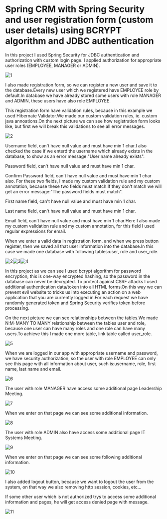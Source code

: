 # Spring CRM with Spring Security and user registration form (custom user details) using BCRYPT algorithm and JDBC authentication

In this project I used Spring Security for JDBC authentication and authorization with custom login page.
I applied authorization for appropriate user roles (EMPLOYEE, MANAGER or ADMIN).

![1](https://user-images.githubusercontent.com/61464267/133894398-2ad95442-8f03-4ef2-a26e-7156fa538c54.PNG)

I also made registration form, so we can register a new user and save it to the database.Every new user which we registered have EMPLOYEE role by default.In database we have already stored some users with role MANAGER and ADMIN, these users have also role EMPLOYEE.

This registration form have validation rules, because in this example we used Hibernate Validator.We made our custom validation rules, ie. custom java annoations.On the next picture we can see how registration form looks like, but first we will break this validations to see all error messages.

![2](https://user-images.githubusercontent.com/61464267/133895376-e52b2dea-e073-4ade-8ff0-8b8ae8d87bca.PNG)

Username field, can't have null value and must have min 1 char.I also checked the case if we enterd the username which already exists in the database, to show as an error message:"User name already exists".

Password field, can't have null value and must have min 1 char.

Confirm Password field, can't have null value and must have min 1 char also.
For these two fields, I made my custom validation rule and my custom annotation, because these two fields must match.If they don't match we will get an error message:"The password fields must match".

First name field, can't have null value and must have min 1 char.

Last name field, can't have null value and must have min 1 char.

Email field, can't have null value and must have min 1 char.Here I also made my custom validation rule and my custom annotation, for this field I used regular expressions for email.

When we enter a valid data in registration form, and when we press button register, then we saved all that user information into the database.In this case we made one database with following tables:user, role and user_role.

![2](https://user-images.githubusercontent.com/61464267/133896298-41d9d68a-8361-4182-8687-e73bc9dee8bd.PNG)![3](https://user-images.githubusercontent.com/61464267/133896310-a2e52a6b-580c-4d88-bde7-434e75ed8993.PNG)![4](https://user-images.githubusercontent.com/61464267/133896322-9ff1d7b6-9466-4768-a046-d2166f5e087f.PNG)

In this project as we can see I used bcrypt algorithm for password encryption, this is one-way encrypted hashing, so the password in the database can never be decrypted. To protect against CSRF attacks I used additional authentication data/token into all HTML forms.On this way we can prevent evil website to tricks us into executing an action on a web application that you are currently logged in.For each request we have randomly generated token and Spring Security verifies token before processing.

On the next picture we can see relationships between the tables.We made N:M-MANY TO MANY relationship between the tables user and role, because one user can have many roles and one role can have many users.To achieve this I made one more table, link table called user_role.

![5](https://user-images.githubusercontent.com/61464267/133896678-60110a13-30a7-4d89-802d-c9325958c656.PNG)

When we are logged in our app with appropriate username and password, we have security authorization, so the user with role EMPLOYEE can only see this page with all information about user, such is:username, role, first name, last name and email.

![6](https://user-images.githubusercontent.com/61464267/133896944-6283aad7-3328-4435-a6f8-9702927bc30b.PNG)

The user with role MANAGER have access some additional page Leadership Meeting.

![7](https://user-images.githubusercontent.com/61464267/133897121-245b2e7f-b973-464c-a194-fa5e8cf81572.PNG)

When we enter on that page we can see some additional information.

![8](https://user-images.githubusercontent.com/61464267/133897190-dff6ce06-554d-4ae4-9126-b45739742704.PNG)

The user with role ADMIN also have access some additional page IT Systems Meeting.

![9](https://user-images.githubusercontent.com/61464267/133897223-d2495a70-76c6-4cf9-a68a-be5cd5202392.PNG)

When we enter on that page we can see some following additional information.

![10](https://user-images.githubusercontent.com/61464267/133897271-fed5c538-814b-41f2-a742-a6fb0e86beff.PNG)

I also added logout button, because we want to logout the user from the system, on that way we also removing http session, cookies, etc…

If some other user which is not authorized trys to access some additional information and pages, he will get access denied page with message.

![11](https://user-images.githubusercontent.com/61464267/133897329-3aabc3c5-6e90-4a40-a77c-646727740664.PNG)
